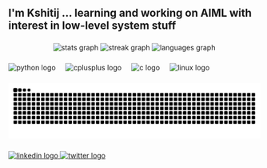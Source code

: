 <h2 align="left">I'm Kshitij ... learning and working on AIML with interest in low-level system stuff</h2>

###

<div align="center">
  <img src="https://github-readme-stats.vercel.app/api?username=kshitij-sorted&hide_title=true&hide_rank=false&show_icons=true&include_all_commits=true&count_private=true&disable_animations=false&theme=dark&locale=en&hide_border=true" height="145" alt="stats graph"  />
  <img src="https://streak-stats.demolab.com?user=kshitij-sorted&locale=en&mode=daily&theme=dark&hide_border=true&border_radius=0&date_format=M%20j%5B,%20Y%5D" height="145" alt="streak graph"  />
  <img src="https://github-readme-stats.vercel.app/api/top-langs?username=kshitij-sorted&locale=en&hide_title=true&layout=compact&card_width=320&langs_count=5&theme=dark&hide_border=true" height="145" alt="languages graph"  />
</div>

###

<div align="left">
  <img src="https://skillicons.dev/icons?i=py" height="30" alt="python logo"  />
  <img width="12" />
  <img src="https://skillicons.dev/icons?i=cpp" height="30" alt="cplusplus logo"  />
  <img width="12" />
  <img src="https://skillicons.dev/icons?i=c" height="30" alt="c logo"  />
  <img width="12" />
  <img src="https://skillicons.dev/icons?i=linux" height="30" alt="linux logo"  />
</div>

###

<picture>
  <source media="(prefers-color-scheme: dark)" srcset="https://raw.githubusercontent.com/kshitij-sorted/kshitij-sorted/output/github-snake-dark.svg" />
  <source media="(prefers-color-scheme: light)" srcset="https://raw.githubusercontent.com/kshitij-sorted/kshitij-sorted/output/github-snake.svg" />
  <img alt="github-snake" src="https://raw.githubusercontent.com/kshitij-sorted/kshitij-sorted/output/github-snake.svg" />
</picture>

###

<div align="left">
  <a href="www.linkedin.com/in/er-kshitij" target="_blank">
    <img src="https://img.shields.io/static/v1?message=LinkedIn&logo=linkedin&label=er-kshitij&color=0077B5&logoColor=white&labelColor=&style=for-the-badge" height="35" alt="linkedin logo"  />
  </a>
  <a href="https://x.com/kshitij_sorted" target="_blank">
    <img src="https://img.shields.io/static/v1?message=Twitter&logo=twitter&label=kshitij_sorted&color=1DA1F2&logoColor=white&labelColor=&style=for-the-badge" height="35" alt="twitter logo"  />
  </a>
</div>

###
